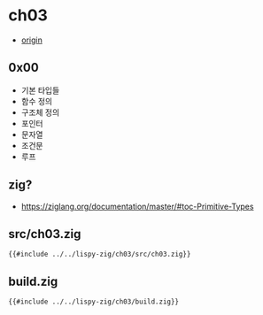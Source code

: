 # ch03

- [origin](https://www.buildyourownlisp.com/chapter3_basics)

## 0x00

- 기본 타입들
- 함수 정의
- 구조체 정의
- 포인터
- 문자열
- 조건문
- 루프

## zig?

- <https://ziglang.org/documentation/master/#toc-Primitive-Types>

## src/ch03.zig

``` zig
{{#include ../../lispy-zig/ch03/src/ch03.zig}}
```

## build.zig

``` zig
{{#include ../../lispy-zig/ch03/build.zig}}
```

